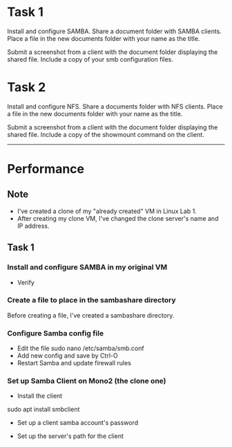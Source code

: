 # Task 1
Install and configure SAMBA. Share a document folder with SAMBA clients. Place a file in the new documents folder with your name as the title.

Submit a screenshot from a client with the document folder displaying the shared file. Include a copy of your smb configuration files.

# Task 2
Install and configure NFS. Share a documents folder with NFS clients. Place a file in the new documents folder with your name as the title.

Submit a screenshot from a client with the document folder displaying the shared file. Include a copy of the showmount command on the client.

---------
# Performance

## Note
- I've created a clone of my "already created" VM in Linux Lab 1.
- After creating my clone VM, I've changed the clone server's name and IP address.

## Task 1
### Install and configure SAMBA in my original VM

- Verify

### Create a file to place in the sambashare directory
Before creating a file, I've created a sambashare directory.

### Configure Samba config file
- Edit the file
sudo nano /etc/samba/smb.conf
- Add new config and save by Ctrl-O
- Restart Samba and update firewall rules

### Set up Samba Client on Mono2 (the clone one)
- Install the client

sudo apt install smbclient

- Set up a client samba account's password

- Set up the server's path for the client
  




